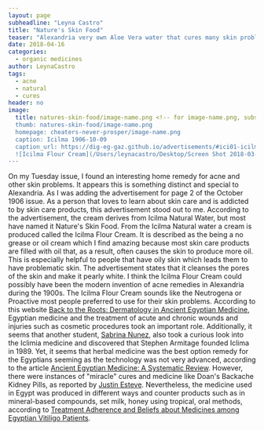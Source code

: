 ```yaml
---
layout: page
subheadline: "Leyna Castro"
title: "Nature's Skin Food"
teaser: "Alexandria very own Aloe Vera water that cures many skin problems"
date: 2018-04-16
categories:
  - organic medicines
author: LeynaCastro
tags:
  - acne
  - natural
  - cures
header: no
image:
  title: natures-skin-food/image-name.png <!-- for image-name.png, substitute name you've given your image file -->
  thumb: natures-skin-food/image-name.png
  homepage: cheaters-never-prosper/image-name.png
  caption: Icilma 1906-10-09
  caption_url: https://dig-eg-gaz.github.io/advertisements/#ici01-icilma
  ![Icilma Flour Cream](/Users/leynacastro/Desktop/Screen Shot 2018-03-05 at 5.15.24 PM.png)
---
```

On my Tuesday issue, I found an interesting home remedy for acne and other skin problems. It appears this is something distinct and special to Alexandria. As I was adding the advertisement for page 2 of the October 1906 issue. As a person that loves to learn about skin care and is addicted to by skin care products, this advertisement stood out to me. According to the advertisement, the cream derives from Icilma Natural Water, but most have named it Nature's Skin Food. From the Icilma Natural water a cream is produced called the Icilma Flour Cream. It is described as the being a no grease or oil cream which I find amazing because most skin care products are filled with oil that, as a result, often causes the skin to produce more oil. This is especially helpful to people that have oily skin which leads them to have problematic skin. The advertisement states that it cleanses the pores of the skin and make it pearly white. I think the Icilma Flour Cream could possibly have been the modern invention of acne remedies in Alexandria during the 1900s. The Icilma Flour Cream sounds like the Neutrogena or Proactive most people preferred to use for their skin problems. 
According to this website [Back to the Roots: Dermatology in Ancient Egyptian Medicine](https://onlinelibrary.wiley.com/doi/full/10.1111/ddg.12947), Egyptian medicine and the treatment of acute and chronic wounds and injuries such as cosmetic procedures took an important role. Additionally, it seems that another student, [Sabrina Nunez](https://dig-eg-gaz.github.io/curiosities/nunez-blogpost/), also took a curious look into the Iclimia medicine and discovered that Stephen Armitage founded Iclima in 1989. Yet, it seems that herbal medicine was the best option remedy for the Egyptians seeming as the technology was not very advanced, according to the article [Ancient Egyptian Medicine: A Systematic Review](https://doaj.org/article/602aea8253f84a068559bb763708c006?). However, there were instances of "miracle" cures and medicine like Doan's Backache Kidney Pills, as reported by [Justin Esteve](https://dig-eg-gaz.github.io/curiosities/Esteve-Medicine/). Nevertheless, the medicine used in Egypt was produced in different ways and counter products such as in mineral-based compounds, set milk, honey using tropical, oral methods, according to [Treatment Adherence and Beliefs about Medicines among Egyptian Vitiligo Patients](https://www.ncbi.nlm.nih.gov/pubmed/27594551).
